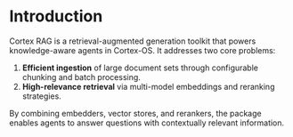 # Introduction

Cortex RAG is a retrieval-augmented generation toolkit that powers knowledge-aware agents in Cortex-OS. It addresses two core problems:

1. **Efficient ingestion** of large document sets through configurable chunking and batch processing.
2. **High-relevance retrieval** via multi-model embeddings and reranking strategies.

By combining embedders, vector stores, and rerankers, the package enables agents to answer questions with contextually relevant information.

